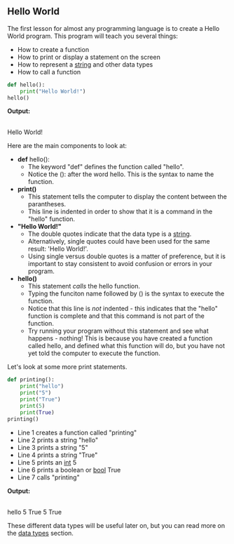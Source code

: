 ## Hello World

The first lesson for almost any programming language is to create a Hello World program.
This program will teach you several things:
- How to create a function
- How to print or display a statement on the screen
- How to represent a [string][string-def] and other data types
- How to call a function

```python
def hello():
    print("Hello World!")
hello()
```
**Output:**

<br>
    Hello World!

Here are the main components to look at:
- **def** hello():
    - The keyword "def" defines the function called "hello".
    - Notice the (): after the word hello. This is the syntax to name the function.
- **print()**
    - This statement tells the computer to display the content between the parantheses.
    - This line is indented in order to show that it is a command in the "hello" function.
- **"Hello World!"**
    - The double quotes indicate that the data type is a [string][string-def].
    - Alternatively, single quotes could have been used for the same result: 'Hello World!'.
    - Using single versus double quotes is a matter of preference, but it is important to stay consistent to avoid confusion or errors in your program.
- **hello()** 
    - This statement _calls_ the hello function.
    - Typing the funciton name followed by () is the syntax to execute the function.
    - Notice that this line is _not_ indented - this indicates that the "hello" function is complete and that this command is not part of the function.
    - Try running your program without this statement and see what happens - nothing! This is because you have created a function called hello, and defined what this function will do, but you have not yet told the computer to execute the function.
    

Let's look at some more print statements.

```python
def printing():
    print("hello")
    print("5")
    print("True")
    print(5)
    print(True)
printing()
```
- Line 1 creates a function called "printing"
- Line 2 prints a string "hello"
- Line 3 prints a string "5"
- Line 4 prints a string "True"
- Line 5 prints an [int][int-def] 5
- Line 6 prints a boolean or [bool][bool-def] True
- Line 7 calls "printing"

**Output:**

<br>
    hello
    5
    True
    5
    True

These different data types will be useful later on, but you can read more on the [data types][data-types] section.

<!-- Identifiers -->
[bool-def]: https://github.com/melaniesifen/learnpython/definitions "A boolean expression evaluates to either True or False."
[data-types]: https://github.com/melaniesifen/learnpython/datatypes
[int-def]: https://github.com/melaniesifen/learnpython/definitions "An integer or whole number."
[string-def]: https://github.com/melaniesifen/learnpython/definitions "An immutable data type consisting of a sequence of characters."


